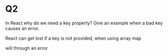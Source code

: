 # Q2

In React why do we need a key property? Give an example when a bad key causes an error.

React can get lost if a key is not provided, when using array map

will through an error
